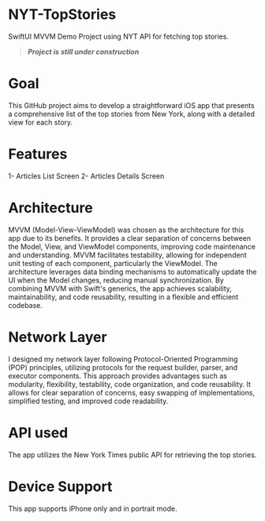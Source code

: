 # NYT-TopStories
SwiftUI MVVM Demo Project using NYT API for fetching top stories. 
> ***Project is still under construction***

# Goal
This GitHub project aims to develop a straightforward iOS app that presents a comprehensive list of the top stories from New York, along with a detailed view for each story. 

# Features
1- Articles List Screen
2- Articles Details Screen

# Architecture 
MVVM (Model-View-ViewModel) was chosen as the architecture for this app due to its benefits. It provides a clear separation of concerns between the Model, View, and ViewModel components, improving code maintenance and understanding. MVVM facilitates testability, allowing for independent unit testing of each component, particularly the ViewModel. The architecture leverages data binding mechanisms to automatically update the UI when the Model changes, reducing manual synchronization. By combining MVVM with Swift's generics, the app achieves scalability, maintainability, and code reusability, resulting in a flexible and efficient codebase.

# Network Layer
I designed my network layer following Protocol-Oriented Programming (POP) principles, utilizing protocols for the request builder, parser, and executor components. This approach provides advantages such as modularity, flexibility, testability, code organization, and code reusability. It allows for clear separation of concerns, easy swapping of implementations, simplified testing, and improved code readability.

# API used
The app utilizes the New York Times public API for retrieving the top stories.

# Device Support
This app supports iPhone only and in portrait mode.

